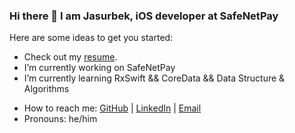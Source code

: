 ### Hi there 👋 I am Jasurbek, iOS developer at SafeNetPay

Here are some ideas to get you started:

- Check out my [resume](https://gist.github.com/DanGerHOGGISH/08347ee80719ec159e28c462fdb611b4).
- I’m currently working on SafeNetPay
- I’m currently learning RxSwift && CoreData && Data Structure & Algorithms
<!-- - 👯 I’m looking to collaborate on iOS Development -->
<!-- - 🤔 I’m looking for help with ... -->
<!-- - 💬 Ask me about ... -->
- How to reach me: [GitHub](https://github.com/DanGerHOGGISH) | [LinkedIn](https://www.linkedin.com/in/hoggish) | [Email](mailto:dangerhoggish@gmail.com)
- Pronouns: he/him
<!-- - ⚡ Fun fact: Did not co -->
